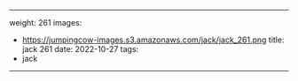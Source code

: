 
---
weight: 261
images:
- https://jumpingcow-images.s3.amazonaws.com/jack/jack_261.png
title: jack 261
date: 2022-10-27
tags:
- jack
---
